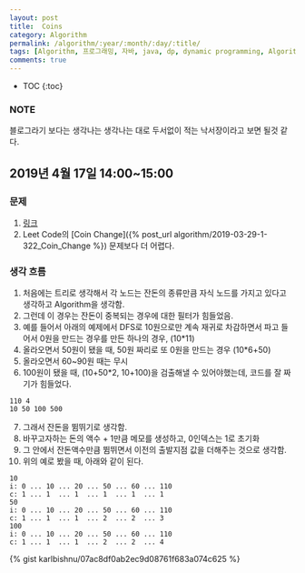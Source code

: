 ```yaml
---
layout: post
title:  Coins
category: Algorithm
permalink: /algorithm/:year/:month/:day/:title/
tags: [Algorithm, 프로그래밍, 자바, java, dp, dynamic programming, Algorithm 풀이 해결 전략, 구종만, 알고스팟]
comments: true
---
```


* TOC
{:toc}

### NOTE
블로그라기 보다는 생각나는 생각나는 대로 두서없이 적는 낙서장이라고 보면 될것 같다.

## 2019년 4월 17일 14:00~15:00
### 문제
1. [링크](https://algospot.com/judge/problem/read/COINS)
2. Leet Code의 [Coin Change]({% post_url algorithm/2019-03-29-1-322_Coin_Change %}) 문제보다 더 어렵다.


### 생각 흐름
1. 처음에는 트리로 생각해서 각 노드는 잔돈의 종류만큼 자식 노드를 가지고 있다고 생각하고 Algorithm을 생각함.
2. 그런데 이 경우는 잔돈이 중복되는 경우에 대한 필터가 힘들었음.
3. 예를 들어서 아래의 예제에서 DFS로 10원으로만 계속 재귀로 차감하면서 파고 들어서 0원을 만드는 경우를 만든 하나의 경우, (10*11)
4. 올라오면서 50원이 됐을 때, 50원 짜리로 또 0원을 만드는 경우 (10*6+50)
5. 올라오면서 60~90원 때는 무시
6. 100원이 됐을 때, (10+50*2, 10+100)을 검출해낼 수 있어야했는데, 코드를 잘 짜기가 힘들었다.
```
110 4
10 50 100 500
```
7. 그래서 잔돈을 뜀뛰기로 생각함.
8. 바꾸고자하는 돈의 액수 + 1만큼 메모를 생성하고, 0인덱스는 1로 초기화
9. 그 안에서 잔돈액수만큼 뜀뛰면서 이전의 출발지점 값을 더해주는 것으로 생각함.
10. 위의 예로 봤을 때, 아래와 같이 된다.
```
10
i: 0 ... 10 ... 20 ... 50 ... 60 ... 110
c: 1 ... 1  ... 1  ... 1  ... 1  ... 1
50
i: 0 ... 10 ... 20 ... 50 ... 60 ... 110
c: 1 ... 1  ... 1  ... 2  ... 2  ... 3
100
i: 0 ... 10 ... 20 ... 50 ... 60 ... 110
c: 1 ... 1  ... 1  ... 2  ... 2  ... 4
```

{% gist karlbishnu/07ac8df0ab2ec9d08761f683a074c625 %}
